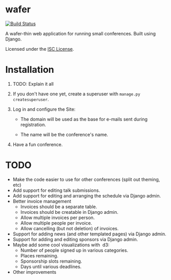 wafer
=====

[![Build Status](https://travis-ci.org/CTPUG/wafer.png?branch=master)](https://travis-ci.org/CTPUG/wafer)

A wafer-thin web application for running small conferences. Built using Django.

Licensed under the [ISC License](LICENSE).

Installation
============

1. TODO: Explain it all

2. If you don't have one yet, create a superuser with
   ``manage.py createsuperuser``.

3. Log in and configure the Site:

   * The domain will be used as the base for e-mails sent during
     registration.

   * The name will be the conference's name.

4. Have a fun conference.

TODO
====

* Make the code easier to use for other conferences (split out theming, etc)
* Add support for editing talk submissions.
* Add support for editing and arranging the schedule via Django admin.
* Better invoice management
  * Invoices should be a separate table.
  * Invoices should be creatable in Django admin.
  * Allow multiple invoices per person.
  * Allow multiple people per invoice.
  * Allow cancelling (but not deletion) of invoices.
* Support for adding news (and other templated pages) via Django admin.
* Support for adding and editing sponsors via Django admin.
* Maybe add some cool visualizations with  d3:
  * Number of people signed up in various categories.
  * Places remaining.
  * Sponsorship slots remaining.
  * Days until various deadlines.
* Other improvements

